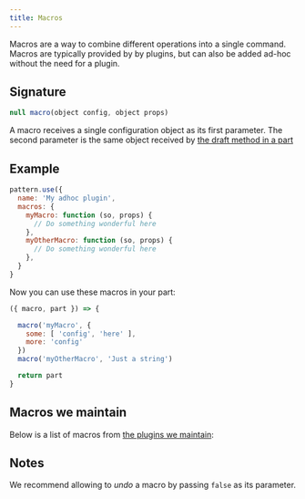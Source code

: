 ```yaml
---
title: Macros
---
```


Macros are a way to combine different operations into a single command.
Macros are typically provided by by plugins, but can also be added ad-hoc
without the need for a plugin.

## Signature

```js
null macro(object config, object props)
```

A macro receives a single configuration object as its first parameter.
The second parameter is the same object received by [the draft method in a
part](/reference/api/part/draft)

## Example

```js
pattern.use({
  name: 'My adhoc plugin',
  macros: {
    myMacro: function (so, props) {
      // Do something wonderful here
    },
    myOtherMacro: function (so, props) {
      // Do something wonderful here
    },
  }
}
```

Now you can use these macros in your part:

```js
({ macro, part }) => {

  macro('myMacro', {
    some: [ 'config', 'here' ],
    more: 'config'
  })
  macro('myOtherMacro', 'Just a string')

  return part
}
```

## Macros we maintain

Below is a list of macros from [the plugins we maintain](/reference/plugins):

<ReadMore list />

## Notes

We recommend allowing to *undo* a macro by passing `false` as its parameter.
